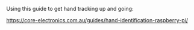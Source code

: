 Using this guide to get hand tracking up and going:

https://core-electronics.com.au/guides/hand-identification-raspberry-pi/



